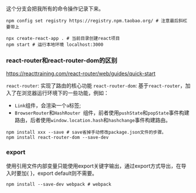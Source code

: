 这个分支会把我所有的命令操作记录下来。

```
npm config set registry https://registry.npm.taobao.org/ # 注意最后斜杠要带上

npx create-react-app . # 当前目录创建react项目
npm start # 运行本地环境 localhost:3000
```

### react-router和react-router-dom的区别

<https://reacttraining.com/react-router/web/guides/quick-start>

`react-router`: 实现了路由的核心功能
`react-router-dom`: 基于`react-router`，加入了在浏览器运行环境下的一些功能，例如：

* `Link`组件，会渲染一个`a`标签; 
* `BrowserRouter`和`HashRouter `组件，前者使用`pushState`和`popState`事件构建路由，后者使用`window.location.hash`和`hashchange`事件构建路由。

```
npm install xxx --save # save省掉手动修改package.json文件的步骤。
npm install react-router-dom --save-dev
```



### export

使用引用文件内部变量只能使用export关键字输出，通过export方式导出，在导入时要加{ }，export default则不需要。











```
npm install --save-dev webpack # webpack
```